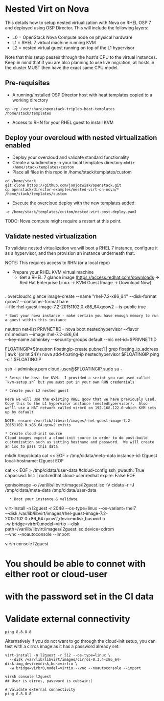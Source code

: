 # Nested Virt on Nova
This details how to setup nested virtualization with Nova on RHEL OSP 7 and deployed using OSP Director.  This will include the following layers: 

* L0 = OpenStack Nova Compute node on physical hardware
* L1 = RHEL 7 virtual machine running KVM
* L2 = nested virtual guest running on top of the L1 hypervisor

Note that this setup passes through the host's CPU to the virtual instances.  Keep in mind that if you are also planning to use live migration, all hosts in the cluster MUST then have the exact same CPU model.

## Pre-requisites

* A running/installed OSP Director host with heat templates copied to a working directory
``` 
cp -rp /usr/share/openstack-tripleo-heat-templates /home/stack/templates
```
* Access to RHN for your RHEL guest to install KVM

## Deploy your overcloud with nested virtualization enabled

* Deploy your overcloud and validate standard functionality
* Create a subdirectory in your local templates directory `mkdir /home/stack/templates/custom`
* Place all files in this repo in /home/stack/templates/custom
```
cd /home/stack
git clone https://github.com/jonjozwiak/openstack.git
cp openstack/director-examples/nested-virt-on-nova/* /home/stack/templates/custom
```
* Execute the overcloud deploy with the new templates added:
``` 
-e /home/stack/templates/custom/nested-virt-post-deploy.yaml
```

TODO: Nova compute might require a restart at this point. 

## Validate nested virtualization 
To validate nested virtualization we will boot a RHEL 7 instance, configure it as a hypervisor, and then provision an instance underneath that.  

NOTE: This requires access to RHN (or a local repo)

* Prepare your RHEL KVM virtual machine 
  * Get a RHEL 7 glance image (https://access.redhat.com/downloads -> Red Hat Enterprise Linux -> KVM Guest Image -> Download Now)
  ```
. overcloudrc
glance image-create --name "rhel-7.2-x86_64" --disk-format qcow2 --container-format bare \
   --file rhel-guest-image-7.2-20151102.0.x86_64.qcow2 --is-public true
  ```
  * Boot your nova instance - make certain you have enough memory to run a guest within this instance
  ```
neutron net-list
PRIVNET1ID=<your privnet>
nova boot nestedhypervisor --flavor m1.medium --image rhel-7.2-x86_64 \
  --key-name adminkey --security-groups default --nic net-id=$PRIVNET1ID

FLOATINGIP=$(neutron floatingip-create pubnet1 | grep floating_ip_address | awk '{print $4}')
nova add-floating-ip nestedhypervisor $FLOATINGIP
ping -c 1 $FLOATINGIP

ssh -i adminkey.pem cloud-user@$FLOATINGIP
sudo su - 
  ```
  * Setup the host for KVM.  I provided a script you can used called `kvm-setup.sh` but you must put in your own RHN credentials

* Create your L2 nested guest

Here we will use the existing RHEL qcow that we have previously used.  Copy this to the L1 hypervisor instance (nestedhypervisor).  Also we'll use a NAT network called virbr0 on 192.168.122.0 which KVM sets up by default

NOTE: ensure /var/lib/libvirt/images/rhel-guest-image-7.2-20151102.0.x86_64.qcow2 exists

  * Create cloud-init source
Cloud images expect a cloud-init source in order to do post-build customization such as setting hostname and password.  We will create an iso to pass this data
```
mkdir /tmp/cidata
cat << EOF > /tmp/cidata/meta-data
instance-id: l2guest
local-hostname: l2guest
EOF

cat << EOF > /tmp/cidata/user-data
#cloud-config
ssh_pwauth: True
chpasswd:
  list: |
     root:redhat
     cloud-user:redhat
  expire: False
EOF

genisoimage -o /var/lib/libvirt/images/l2guest.iso -V cidata -r -J \
  /tmp/cidata/meta-data /tmp/cidata/user-data
``` 
  * Boot your instance & validate
```
virt-install -n l2guest -r 2048 --os-type=linux --os-variant=rhel7 \
  --disk /var/lib/libvirt/images/rhel-guest-image-7.2-20151102.0.x86_64.qcow2,device=disk,bus=virtio \
  -w bridge=virbr0,model=virtio 
  --disk path=/var/lib/libvirt/images/l2guest.iso,device=cdrom \
  --vnc --noautoconsole --import

virsh console l2guest
# You should be able to connet with either root or cloud-user
# with the password set in the CI data
 
# Validate external connectivity
```
ping 8.8.8.8
```
 
Alternatively if you do not want to go through the cloud-init setup, you can test with a cirros image as it has a password already set:
```
virt-install -n l2guest -r 512 --os-type=linux \
  --disk /var/lib/libvirt/images/cirros-0.3.4-x86_64-disk.img,device=disk,bus=virtio \
  -w bridge=virbr0,model=virtio --vnc --noautoconsole --import

virsh console l2guest 
## User is cirros, password is cubswin:)

# Validate external connectivity 
ping 8.8.8.8 
````


